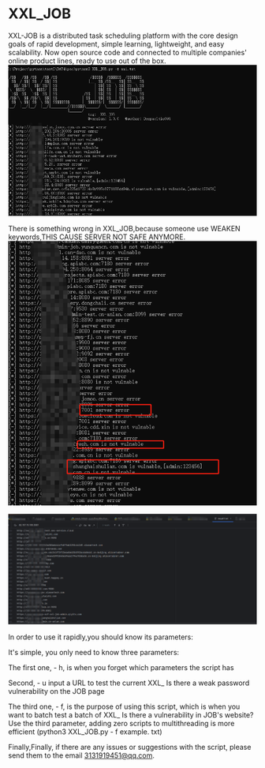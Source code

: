 # XXL_JOB
XXL-JOB is a distributed task scheduling platform with the core design goals of rapid development, simple learning, lightweight, and easy scalability. Now open source code and connected to multiple companies' online product lines, ready to use out of the box.
![image](https://github.com/Despacito01/XXL_JOB/blob/main/undergoing2.png?raw=true)

There is something wrong in XXL_JOB,because someone use WEAKEN keywords,THIS CAUSE SERVER NOT SAFE ANYMORE.
![image](https://github.com/Despacito01/XXL_JOB/blob/main/undergoing.png?raw=true)

![image](https://github.com/Despacito01/XXL_JOB/blob/main/result1.png?raw=true)


In order to use it rapidly,you should know its parameters:

It's simple, you only need to know three parameters:

  The first one, - h, is when you forget which parameters the script has

  Second, - u input a URL to test the current XXL_ Is there a weak password vulnerability on the JOB page

  The third one, - f, is the purpose of using this script, which is when you want to batch test a batch of XXL_ Is there a vulnerability in JOB's website? Use the third parameter, adding zero scripts to multithreading is more efficient (python3 XXL_JOB.py - f example. txt)

Finally,Finally, if there are any issues or suggestions with the script, please send them to the email 3131919451@qq.com.


